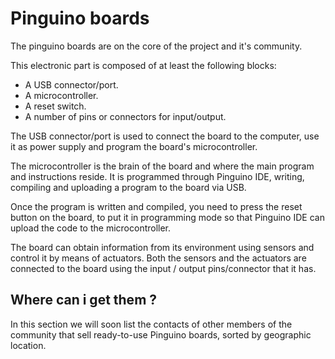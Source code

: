 # Pinguino boards

The pinguino boards are on the core of the project and it's community.

This electronic part is composed of at least the following blocks:

- A USB connector/port.
- A microcontroller.
- A reset switch.
- A number of pins or connectors for input/output.

The USB connector/port is used to connect the board to the computer, use it as power supply and
program the board's microcontroller.

The microcontroller is the brain of the board and where the main program and instructions reside.
It is programmed through Pinguino IDE, writing, compiling and uploading a program to the board via USB.

Once the program is written and compiled, you need to press the reset button on the board,
to put it in programming mode so that Pinguino IDE can upload the code to the microcontroller.

The board can obtain information from its environment using sensors and control it by means 
of actuators. Both the sensors and the actuators are connected to the board using the input / output 
pins/connector that it has.

## Where can i get them ?

In this section we will soon list the contacts of other members of the community that sell 
ready-to-use Pinguino boards, sorted by geographic location.
